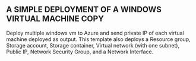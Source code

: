 ## A SIMPLE DEPLOYMENT OF A WINDOWS VIRTUAL MACHINE COPY

Deploy multiple windows vm to Azure and send private IP of each virtual machine deployed as output. This template also deploys a 
Resource group,
Storage account,
Storage container, 
Virtual network (with one subnet),
Public IP,
Network Security Group, 
and a Network Interface.
